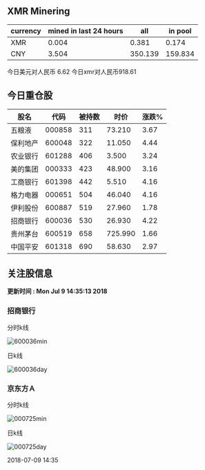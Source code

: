 ## XMR Minering

|currency|mined in last 24 hours|all|in pool|
|---|---|---|---|
|XMR|0.004|0.381|0.174|
|CNY|3.504|350.139|159.834|

今日美元对人民币 6.62	今日xmr对人民币918.61


## 今日重仓股 

|股名|代码|被持数|时价|涨跌%|
|---|---|---|---|---|
|五粮液|000858|311|73.210|3.67|
|保利地产|600048|322|11.050|4.44|
|农业银行|601288|406|3.500|3.24|
|美的集团|000333|423|48.900|3.16|
|工商银行|601398|442|5.510|4.16|
|格力电器|000651|504|46.040|4.16|
|伊利股份|600887|519|27.960|1.78|
|招商银行|600036|530|26.930|4.22|
|贵州茅台|600519|658|725.990|1.66|
|中国平安|601318|690|58.630|2.97|

## 关注股信息
**更新时间 : Mon Jul  9 14:35:13 2018**
### 招商银行 
分时k线

![600036min](http://image.sinajs.cn/newchart/min/n/sh600036.gif)

日k线

![600036day](http://image.sinajs.cn/newchart/daily/n/sh600036.gif)

### 京东方Ａ 
分时k线

![000725min](http://image.sinajs.cn/newchart/min/n/sz000725.gif)

日k线

![000725day](http://image.sinajs.cn/newchart/daily/n/sz000725.gif)

2018-07-09 14:35